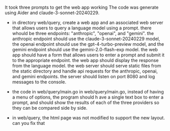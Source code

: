 It took three prompts to get the web app working The code was generate using Aider and claude-3-sonnet-20240229.

- in directory web/query, create a web app and an associated web server that allows users to query a language model using a prompt. there whould be three endpoints: "anthropic", "openai", and "gemini". the anthropic endpoint should use the claude-3-sonnet-20240229 model, the openai endpoint should use the gpt-4-turbo-preview model, and the gemini endpoint should use the gemini-2.0-flash-exp model. the web app should have a form that allows users to enter a prompt and submit it to the appropriate endpoint. the web app should display the response from the language model. the web server should serve static files from the static directory and handle api requests for the anthropic, openai, and gemini endpoints. the server should listen on port 8080 and log messages to the console.

- the code in web/query/main.go in web/query/main.go, instead of having a menu of options, the program should h
  ave a single text box to enter a prompt, and should show the results of each of the three providers so they can
  be compared side by side.

- in web/query, the html page was not modified to support the new layout. can you fix that
